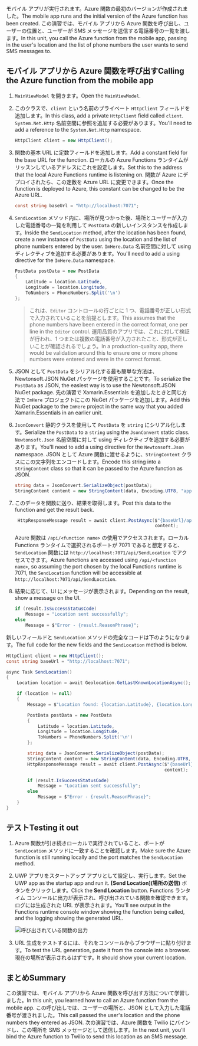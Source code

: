 <span data-ttu-id="552fe-101">モバイル アプリが実行されます。Azure 関数の最初のバージョンが作成されました。</span><span class="sxs-lookup"><span data-stu-id="552fe-101">The mobile app runs and the initial version of the Azure function has been created.</span></span> <span data-ttu-id="552fe-102">この演習では、モバイル アプリから Azure 関数を呼び出し、ユーザーの位置と、ユーザーが SMS メッセージを送信する電話番号の一覧を渡します。</span><span class="sxs-lookup"><span data-stu-id="552fe-102">In this unit, you call the Azure function from the mobile app, passing in the user's location and the list of phone numbers the user wants to send SMS messages to.</span></span>

## <a name="calling-the-azure-function-from-the-mobile-app"></a><span data-ttu-id="552fe-103">モバイル アプリから Azure 関数を呼び出す</span><span class="sxs-lookup"><span data-stu-id="552fe-103">Calling the Azure function from the mobile app</span></span>

1. <span data-ttu-id="552fe-104">`MainViewModel` を開きます。</span><span class="sxs-lookup"><span data-stu-id="552fe-104">Open the `MainViewModel`.</span></span>

2. <span data-ttu-id="552fe-105">このクラスで、`client` という名前のプライベート `HttpClient` フィールドを追加します。</span><span class="sxs-lookup"><span data-stu-id="552fe-105">In this class, add a private `HttpClient` field called `client`.</span></span> <span data-ttu-id="552fe-106">`System.Net.Http` 名前空間に参照を追加する必要があります。</span><span class="sxs-lookup"><span data-stu-id="552fe-106">You'll need to add a reference to the `System.Net.Http` namespace.</span></span>

    ```cs
    HttpClient client = new HttpClient();
    ```

3. <span data-ttu-id="552fe-107">関数の基本 URL に定数フィールドを追加します。</span><span class="sxs-lookup"><span data-stu-id="552fe-107">Add a constant field for the base URL for the function.</span></span> <span data-ttu-id="552fe-108">ローカルの Azure Functions ランタイムがリッスンしているアドレスにこれを設定します。</span><span class="sxs-lookup"><span data-stu-id="552fe-108">Set this to the address that the local Azure Functions runtime is listening on.</span></span> <span data-ttu-id="552fe-109">関数が Azure にデプロイされたら、この定数を Azure URL に変更できます。</span><span class="sxs-lookup"><span data-stu-id="552fe-109">Once the function is deployed to Azure, this constant can be changed to be the Azure URL.</span></span>

    ```cs
    const string baseUrl = "http://localhost:7071";
    ```

4. <span data-ttu-id="552fe-110">`SendLocation` メソッド内に、場所が見つかった後、場所とユーザーが入力した電話番号の一覧を利用して `PostData` の新しいインスタンスを作成します。</span><span class="sxs-lookup"><span data-stu-id="552fe-110">Inside the `SendLocation` method, after the location has been found, create a new instance of `PostData` using the location and the list of phone numbers entered by the user.</span></span> <span data-ttu-id="552fe-111">`ImHere.Data` 名前空間に対して using ディレクティブを追加する必要があります。</span><span class="sxs-lookup"><span data-stu-id="552fe-111">You'll need to add a using directive for the `ImHere.Data` namespace.</span></span>

    ```cs
    PostData postData = new PostData
    {
        Latitude = location.Latitude,
        Longitude = location.Longitude,
        ToNumbers = PhoneNumbers.Split('\n')
    };
    ```

    > <span data-ttu-id="552fe-112">これは、`Editor` コントロールの行ごとに 1 つ、電話番号が正しい形式で入力されていることを前提とします。</span><span class="sxs-lookup"><span data-stu-id="552fe-112">This assumes that the phone numbers have been entered in the correct format, one per line in the `Editor` control.</span></span> <span data-ttu-id="552fe-113">運用品質のアプリでは、これに対して検証が行われ、1 つまたは複数の電話番号が入力されたこと、形式が正しいことが確認されるでしょう。</span><span class="sxs-lookup"><span data-stu-id="552fe-113">In a production-quality app, there would be validation around this to ensure one or more phone numbers were entered and were in the correct format.</span></span>

5. <span data-ttu-id="552fe-114">JSON として `PostData` をシリアル化する最も簡単な方法は、Newtonsoft.JSON NuGet パッケージを使用することです。</span><span class="sxs-lookup"><span data-stu-id="552fe-114">To serialize the `PostData` as JSON, the easiest way is to use the Newtonsoft.JSON NuGet package.</span></span> <span data-ttu-id="552fe-115">先の演習で Xamarin.Essentials を追加したときと同じ方法で `ImHere` プロジェクトにこの NuGet パッケージを追加します。</span><span class="sxs-lookup"><span data-stu-id="552fe-115">Add this NuGet package to the `ImHere` project in the same way that you added Xamarin.Essentials in an earlier unit.</span></span>

6. <span data-ttu-id="552fe-116">`JsonConvert` 静的クラスを使用して `PostData` を `string` にシリアル化します。</span><span class="sxs-lookup"><span data-stu-id="552fe-116">Serialize the `PostData` to a `string` using the `JsonConvert` static class.</span></span> <span data-ttu-id="552fe-117">`Newtonsoft.Json` 名前空間に対して using ディレクティブを追加する必要があります。</span><span class="sxs-lookup"><span data-stu-id="552fe-117">You'll need to add a using directive for the `Newtonsoft.Json` namespace.</span></span> <span data-ttu-id="552fe-118">JSON として Azure 関数に渡せるように、`StringContent` クラスにこの文字列をエンコードします。</span><span class="sxs-lookup"><span data-stu-id="552fe-118">Encode this string into a `StringContent` class so that it can be passed to the Azure function as JSON.</span></span>

    ```cs
    string data = JsonConvert.SerializeObject(postData);
    StringContent content = new StringContent(data, Encoding.UTF8, "application/json");
    ```

7. <span data-ttu-id="552fe-119">このデータを関数に送り、結果を取得します。</span><span class="sxs-lookup"><span data-stu-id="552fe-119">Post this data to the function and get the result back.</span></span>

   ```cs
    HttpResponseMessage result = await client.PostAsync($"{baseUrl}/api/SendLocation",
                                                        content);
   ```

   <span data-ttu-id="552fe-120">Azure 関数は `/api/<function name>` の使用でアクセスされます。ローカル Functions ランタイムで選択されるポートが 7071 であると想定すると、`SendLocation` 関数には `http://localhost:7071/api/SendLocation` でアクセスできます。</span><span class="sxs-lookup"><span data-stu-id="552fe-120">Azure functions are accessed using `/api/<function name>`, so assuming the port chosen by the local Functions runtime is 7071, the `SendLocation` function will be accessible at `http://localhost:7071/api/SendLocation`.</span></span>

8. <span data-ttu-id="552fe-121">結果に応じて、UI にメッセージが表示されます。</span><span class="sxs-lookup"><span data-stu-id="552fe-121">Depending on the result, show a message on the UI.</span></span>

    ```cs
    if (result.IsSuccessStatusCode)
        Message = "Location sent successfully";
    else
        Message = $"Error - {result.ReasonPhrase}";
    ```

<span data-ttu-id="552fe-122">新しいフィールドと `SendLocation` メソッドの完全なコードは下のようになります。</span><span class="sxs-lookup"><span data-stu-id="552fe-122">The full code for the new fields and the `SendLocation` method is below.</span></span>

```cs
HttpClient client = new HttpClient();
const string baseUrl = "http://localhost:7071";

async Task SendLocation()
{
    Location location = await Geolocation.GetLastKnownLocationAsync();

    if (location != null)
    {
        Message = $"Location found: {location.Latitude}, {location.Longitude}.";

        PostData postData = new PostData
        {
            Latitude = location.Latitude,
            Longitude = location.Longitude,
            ToNumbers = PhoneNumbers.Split('\n')
        };

        string data = JsonConvert.SerializeObject(postData);
        StringContent content = new StringContent(data, Encoding.UTF8, "application/json");
        HttpResponseMessage result = await client.PostAsync($"{baseUrl}/api/SendLocation",
                                                            content);

        if (result.IsSuccessStatusCode)
            Message = "Location sent successfully";
        else
            Message = $"Error - {result.ReasonPhrase}";
    }
}
```

## <a name="testing-it-out"></a><span data-ttu-id="552fe-123">テスト</span><span class="sxs-lookup"><span data-stu-id="552fe-123">Testing it out</span></span>

1. <span data-ttu-id="552fe-124">Azure 関数が引き続きローカルで実行されていること、ポートが `SendLocation` メソッドに一致することを確認します。</span><span class="sxs-lookup"><span data-stu-id="552fe-124">Make sure the Azure function is still running locally and the port matches the `SendLocation` method.</span></span>

2. <span data-ttu-id="552fe-125">UWP アプリをスタートアップ アプリとして設定し、実行します。</span><span class="sxs-lookup"><span data-stu-id="552fe-125">Set the UWP app as the startup app and run it.</span></span> <span data-ttu-id="552fe-126">**[Send Location]\(場所の送信\)** ボタンをクリックします。</span><span class="sxs-lookup"><span data-stu-id="552fe-126">Click the **Send Location** button.</span></span> <span data-ttu-id="552fe-127">Functions ランタイム コンソールに出力が表示され、呼び出されている関数を確認できます。ログには生成された URL が表示されます。</span><span class="sxs-lookup"><span data-stu-id="552fe-127">You'll see output in the Functions runtime console window showing the function being called, and the logging showing the generated URL.</span></span>

    ![呼び出されている関数の出力](../media-drafts/6-function-called.png)

3. <span data-ttu-id="552fe-129">URL 生成をテストするには、それをコンソールからブラウザーに貼り付けます。</span><span class="sxs-lookup"><span data-stu-id="552fe-129">To test the URL generation, paste it from the console into a browser.</span></span> <span data-ttu-id="552fe-130">現在の場所が表示されるはずです。</span><span class="sxs-lookup"><span data-stu-id="552fe-130">It should show your current location.</span></span>

## <a name="summary"></a><span data-ttu-id="552fe-131">まとめ</span><span class="sxs-lookup"><span data-stu-id="552fe-131">Summary</span></span>

<span data-ttu-id="552fe-132">この演習では、モバイル アプリから Azure 関数を呼び出す方法について学習しました。</span><span class="sxs-lookup"><span data-stu-id="552fe-132">In this unit, you learned how to call an Azure function from the mobile app.</span></span> <span data-ttu-id="552fe-133">この呼び出しでは、ユーザーの場所と、JSON として入力した電話番号が渡されました。</span><span class="sxs-lookup"><span data-stu-id="552fe-133">This call passed the user's location and the phone numbers they entered as JSON.</span></span> <span data-ttu-id="552fe-134">次の演習では、Azure 関数を Twilio にバインドし、この場所を SMS メッセージとして送信します。</span><span class="sxs-lookup"><span data-stu-id="552fe-134">In the next unit, you'll bind the Azure function to Twilio to send this location as an SMS message.</span></span>